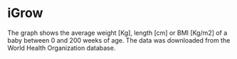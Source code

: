 # iGrow
The graph shows the average weight [Kg], length [cm] or BMI [Kg/m2] of a baby between 0 and 200 weeks of age. The data was downloaded from the World Health Organization database. 


[logo]: https://github.com/aless80/iGrow/blob/master/iGrow.png "iGrow 1"

